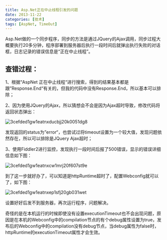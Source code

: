 ```yaml
---
title: Asp.Net正在中止线程引发的问题
date: 2013-11-22
categories: [技术]
tags: [AspNet, TimeOut]
---
```


Asp.Net做的一个同步程序，同步的方法是通过JQuery的Ajax调用，同步过程大概要执行20多分钟，程序部署到服务器后执行一段时间后就弹出执行失败的对话框，日志记录的错误信息是“正在中止线程”。

## 查错过程：

1、根据“AspNet 正在中止线程“进行搜索，得到的结果基本都是跟”Response.End“有关的，但我的代码中没有Response.End，所以基本可以排除；

2、因为使用JQuery的Ajax，所以猜想会不会是因为Ajax超时导致，修改代码将返回状态弹出：

![3cefded1gw1eatnxducbjj20k0051dg8](https://cdn.jsdelivr.net/gh/oec2003/hblog-images/img/202201290809786.jpg)

发现返回的status为”error“，也尝试过将timeout设置为一个较大值，发现问题依然存在，所以可以排除是JQuery Ajax超时；

3、使用Fiddler2进行监控，发现执行一段时间后报了500错误，显示的错误详细信息如下图：

![3cefded1gw1eatnxcw1mrj20f607st9e](https://cdn.jsdelivr.net/gh/oec2003/hblog-images/img/202201290809600.jpg)

到了这一步就好办了，可以知道是httpRuntime超时了，配置Webconfig就可以了，如下图：

![3cefded1gw1eatnxep1sfj20gb031wet](https://cdn.jsdelivr.net/gh/oec2003/hblog-images/img/202201290809727.jpg)

设置好好后发不到服务器，再次运行程序，问题解决。

奇怪的是在本机运行的时候即使没有设置executionTimeout也不会出现问题，原因是在本机的Webconfig中的compilation节点的有个debug属性设置为true，发布后的Webconfig中的compilation没有debug节点，当debug属性为false时，httpRuntime的executionTimeout属性才会生效。

